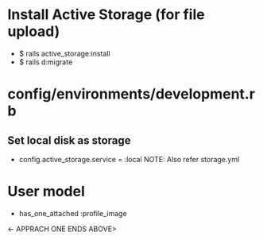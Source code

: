 # Install Active Storage (for file upload)

- $ rails active_storage:install
- $ rails d:migrate


# config/environments/development.rb

## Set local disk as storage
- config.active_storage.service  = :local
NOTE: Also refer storage.yml

# User model

- has_one_attached :profile_image


<- APPRACH ONE ENDS ABOVE>








